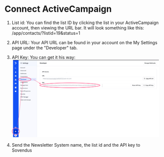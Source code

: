 # Connect ActiveCampaign

1. List id: You can find the list ID by clicking the list in your ActiveCampaign account, then viewing the URL bar. It will look something like this: /app/contacts/?listid=19&status=1

2. API URL: Your API URL can be found in your account on the My Settings page under the "Developer" tab.

3. API Key: You can get it his way:
   ![Get ActiveCampaign API key](https://raw.githubusercontent.com/Sovendus-GmbH/Sovendus-Integrations-Documentation/main/leads/SupportedSystems/activeCampaign/get-api-key.png)

4. Send the Newsletter System name, the list id and the API key to Sovendus
